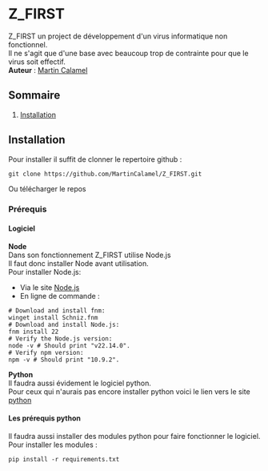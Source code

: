 # Z_FIRST
Z_FIRST un project de développement d'un virus informatique non fonctionnel.  
Il ne s'agit que d'une base avec beaucoup trop de contrainte pour que le virus soit effectif.  
**Auteur** : [Martin Calamel](https://github.com/MartinCalamel)
## Sommaire
1) [Installation](#Installation)
## Installation
Pour installer il suffit de clonner le repertoire github :
```
git clone https://github.com/MartinCalamel/Z_FIRST.git
```
  
Ou télécharger le repos
### Prérequis
#### Logiciel
**Node**  
Dans son fonctionnement Z_FIRST utilise Node.js  
Il faut donc installer Node avant utilisation.  
Pour installer Node.js:
- Via le site [Node.js](https://nodejs.org/en/download)
- En ligne de commande :  
```
# Download and install fnm:
winget install Schniz.fnm
# Download and install Node.js:
fnm install 22
# Verify the Node.js version:
node -v # Should print "v22.14.0".
# Verify npm version:
npm -v # Should print "10.9.2".
```
**Python**  
Il faudra aussi évidement le logiciel python.  
Pour ceux qui n'aurais pas encore installer python voici le lien vers le site [python](https://www.python.org/downloads/)
#### Les prérequis python
Il faudra aussi installer des modules python pour faire fonctionner le logiciel.  
Pour installer les modules :
```
pip install -r requirements.txt
```